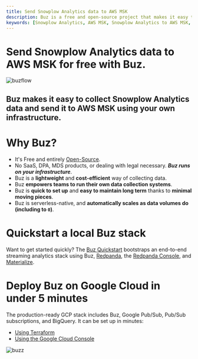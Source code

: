 ```yaml
---
title: Send Snowplow Analytics data to AWS MSK
description: Buz is a free and open-source project that makes it easy to collect, validate, and load Snowplow Analytics data to AWS MSK.
keywords: [Snowplow Analytics, AWS MSK, Snowplow Analytics to AWS MSK, event tracking, free, open-source, Buz]
---
```


# Send Snowplow Analytics data to AWS MSK for free with Buz.

![buzflow](../../../../../static/img/buzflow.png)


## Buz makes it easy to collect Snowplow Analytics data and send it to AWS MSK using your **own infrastructure**.


# Why Buz?

- It's Free and entirely [Open-Source](https://github.com/silverton-io/buz).
- No SaaS, DPA, MDS products, or dealing with legal necessary. ***Buz runs on your infrastructure***.
- Buz is a **lightweight** and **cost-efficient** way of collecting data.
- Buz **empowers teams to run their own data collection systems**.
- Buz is **quick to set up** and **easy to maintain long term** thanks to **minimal moving pieces**.
- Buz is serverless-native, and **automatically scales as data volumes do (including to `0`)**.


# Quickstart a local Buz stack

Want to get started quickly? The [Buz Quickstart](/examples/quickstart) bootstraps an end-to-end streaming analytics stack using Buz, [Redpanda](https://redpanda.com/?utm_medium=hipanda&utm_source=buz), the [Redpanda Console](https://docs.redpanda.com/docs/console/?utm_medium=hipanda&utm_source=buz), and [Materialize](https://materialize.com/?utm_medium=himaterialize&utm_source=buz).


# Deploy Buz on Google Cloud in under 5 minutes

The production-ready GCP stack includes Buz, Google Pub/Sub, Pub/Sub subscriptions, and BigQuery. It can be set up in minutes:

- [Using Terraform](/deploying/gcp/cloud_run)
- [Using the Google Cloud Console](/deploying/gcp/console)


![buzz](../../../../../static/img/buzz.png)
